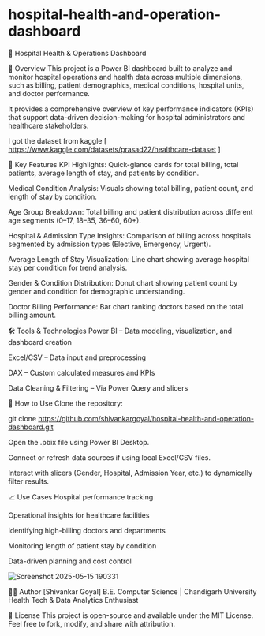 # hospital-health-and-operation-dashboard
🏥 Hospital Health & Operations Dashboard


📌 Overview
This project is a Power BI dashboard built to analyze and monitor hospital operations and health data across multiple dimensions, such as billing, patient demographics, medical conditions, hospital units, and doctor performance.

It provides a comprehensive overview of key performance indicators (KPIs) that support data-driven decision-making for hospital administrators and healthcare stakeholders.

I got the dataset from kaggle [ https://www.kaggle.com/datasets/prasad22/healthcare-dataset ]


🎯 Key Features
KPI Highlights:
Quick-glance cards for total billing, total patients, average length of stay, and patients by condition.

Medical Condition Analysis:
Visuals showing total billing, patient count, and length of stay by condition.

Age Group Breakdown:
Total billing and patient distribution across different age segments (0–17, 18–35, 36–60, 60+).

Hospital & Admission Type Insights:
Comparison of billing across hospitals segmented by admission types (Elective, Emergency, Urgent).

Average Length of Stay Visualization:
Line chart showing average hospital stay per condition for trend analysis.

Gender & Condition Distribution:
Donut chart showing patient count by gender and condition for demographic understanding.

Doctor Billing Performance:
Bar chart ranking doctors based on the total billing amount.


🛠️ Tools & Technologies
Power BI – Data modeling, visualization, and dashboard creation

Excel/CSV – Data input and preprocessing

DAX – Custom calculated measures and KPIs

Data Cleaning & Filtering – Via Power Query and slicers


🚀 How to Use
Clone the repository:

git clone https://github.com/shivankargoyal/hospital-health-and-operation-dashboard.git

Open the .pbix file using Power BI Desktop.

Connect or refresh data sources if using local Excel/CSV files.

Interact with slicers (Gender, Hospital, Admission Year, etc.) to dynamically filter results.


📈 Use Cases
Hospital performance tracking

Operational insights for healthcare facilities

Identifying high-billing doctors and departments

Monitoring length of patient stay by condition

Data-driven planning and cost control

![Screenshot 2025-05-15 190331](https://github.com/user-attachments/assets/3aed348c-6a4a-4694-9f0a-fe0a8262931a)


👨‍💻 Author
[Shivankar Goyal]
B.E. Computer Science | Chandigarh University
Health Tech & Data Analytics Enthusiast


📜 License
This project is open-source and available under the MIT License.
Feel free to fork, modify, and share with attribution.
